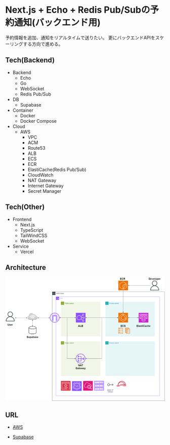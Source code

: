 # Next.js + Echo + Redis Pub/Subの予約通知(バックエンド用)

予約情報を追加、通知をリアルタイムで送りたい。 
更にバックエンドAPIをスケーリングする方向で進める。

## Tech(Backend)

- Backend
  - Echo
  - Go
  - WebSocket
  - Redis Pub/Sub
- DB
  - Supabase
- Container
  - Docker
  - Docker Compose
- Cloud
  - AWS
    - VPC
    - ACM
    - Route53
    - ALB
    - ECS
    - ECR
    - ElastiCache(Redis Pub/Sub)
    - CloudWatch
    - NAT Gateway
    - Internet Gateway
    - Secret Manager

## Tech(Other)

- Frontend
  - Next.js
  - TypeScript
  - TailWindCSS
  - WebSocket
- Service
  - Vercel

## Architecture

![Architecture](./diagrams/backend.drawio.png)

## URL

- [AWS](https://ap-northeast-1.console.aws.amazon.com/)

- [Supabase](https://supabase.com/)